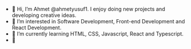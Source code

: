 - 👋 Hi, I’m Ahmet @ahmetyusuf1. I enjoy doing new projects and developing creative ideas.
- 👀 I’m interested in Software Development, Front-end Development and React Development.
- 🌱 I’m currently learning HTML, CSS, Javascript, React and Typescript.
- 💞️ 

<!---
ahmetyusuf1/ahmetyusuf1 is a ✨ special ✨ repository because its `README.md` (this file) appears on your GitHub profile.
You can click the Preview link to take a look at your changes.
--->
